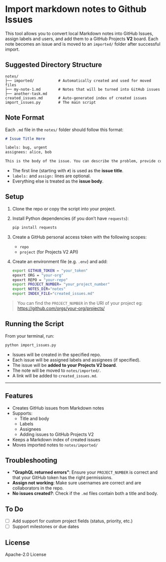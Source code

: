 # Import markdown notes to Github Issues

This tool allows you to convert local Markdown notes into GitHub Issues, assign
labels and users, and add them to a GitHub Projects **V2** board. Each note
becomes an issue and is moved to an `imported/` folder after successful import.

## Suggested Directory Structure

```
notes/
├── imported/           # Automatically created and used for moved files
├── my-note-1.md        # Notes that will be turned into GitHub issues
├── another-task.md
created_issues.md       # Auto-generated index of created issues
import_issues.py        # The main script
```

## Note Format

Each `.md` file in the `notes/` folder should follow this format:

````markdown
# Issue Title Here

labels: bug, urgent
assignees: alice, bob

This is the body of the issue. You can describe the problem, provide context, and use Markdown.
````

- The first line (starting with `#`) is used as the **issue title**.
- `labels:` and `assign:` lines are optional.
- Everything else is treated as the **issue body**.

## Setup

1. Clone the repo or copy the script into your project.

2. Install Python dependencies (if you don’t have `requests`):

   ```bash
   pip install requests
   ```

3. Create a GitHub personal access token with the following scopes:
   - `repo`
   - `project` (for Projects V2 API)

4. Create an environment file (e.g. `.env`) and add:

   ```bash
   export GITHUB_TOKEN = "your_token"
   epoxrt ORG = "your-org"
   epoxrt REPO = "your-repo"
   export PROJECT_NUMBER= "your_project_number"
   export NOTES_DIR="notes"
   export INDEX_FILE="created_issues.md"
   ```

> You can find the `PROJECT_NUMBER` in the URI of your project eg: https://github.com/orgs/your-org/projects/<number>

## Running the Script

From your terminal, run:

```bash
python import_issues.py
```

- Issues will be created in the specified repo.
- Each issue will be assigned labels and assignees (if specified).
- The issue will be **added to your Projects V2 board**.
- The note will be moved to `notes/imported/`.
- A link will be added to `created_issues.md`.

---

## Features

- Creates GitHub issues from Markdown notes
- Supports:
  - Title and body
  - Labels
  - Assignees
  - Adding issues to GitHub Projects V2
- Keeps a Markdown index of created issues
- Moves imported notes to `notes/imported/`

## Troubleshooting

- **"GraphQL returned errors"**: Ensure your `PROJECT_NUMBER` is correct and
  that your GitHub token has the right permissions.
- **Assign not working**: Make sure usernames are correct and are collaborators in the repo.
- **No issues created?**: Check if the `.md` files contain both a title and body.

## To Do

- [ ] Add support for custom project fields (status, priority, etc.)
- [ ] Support milestones or due dates

## License

Apache-2.0 License
